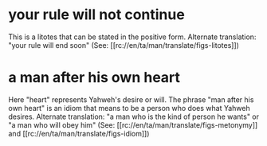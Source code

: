 # your rule will not continue

This is a litotes that can be stated in the positive form. Alternate translation: "your rule will end soon" (See: [[rc://en/ta/man/translate/figs-litotes]])

# a man after his own heart

Here "heart" represents Yahweh's desire or will. The phrase "man after his own heart" is an idiom that means to be a person who does what Yahweh desires. Alternate translation: "a man who is the kind of person he wants" or "a man who will obey him" (See: [[rc://en/ta/man/translate/figs-metonymy]] and [[rc://en/ta/man/translate/figs-idiom]])

